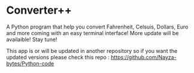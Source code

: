 # Converter++

A Python program that help you convert Fahrenheit, Celsuis, Dollars, Euro and more coming with an easy terminal interface!
More update will be availaible!
Stay tune!

This app is or will be updated in another repository so if you want the updated versions please check this repo : https://github.com/Nayza-bytes/Python-code
